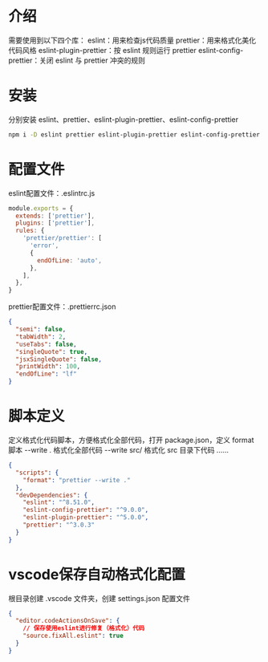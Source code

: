 # 介绍
需要使用到以下四个库：
eslint：用来检查js代码质量
prettier：用来格式化美化代码风格
eslint-plugin-prettier：按 eslint 规则运行 prettier
eslint-config-prettier：关闭 eslint 与 prettier 冲突的规则
# 安装
分别安装 eslint、prettier、eslint-plugin-prettier、eslint-config-prettier
```bash
npm i -D eslint prettier eslint-plugin-prettier eslint-config-prettier
```
# 配置文件
eslint配置文件：.eslintrc.js
```javascript
module.exports = {
  extends: ['prettier'],
  plugins: ['prettier'],
  rules: {
    'prettier/prettier': [
      'error',
      {
        endOfLine: 'auto',
      },
    ],
  },
}

```
prettier配置文件：.prettierrc.json
```json
{
  "semi": false,
  "tabWidth": 2,
  "useTabs": false,
  "singleQuote": true,
  "jsxSingleQuote": false,
  "printWidth": 100,
  "endOfLine": "lf"
}

```
# 脚本定义
定义格式化代码脚本，方便格式化全部代码，打开 package.json，定义 format 脚本
--write . 格式化全部代码
--write src/ 格式化 src 目录下代码
......
```json
{
  "scripts": {
    "format": "prettier --write ."
  },
  "devDependencies": {
    "eslint": "^8.51.0",
    "eslint-config-prettier": "^9.0.0",
    "eslint-plugin-prettier": "^5.0.0",
    "prettier": "^3.0.3"
  }
}

```
# vscode保存自动格式化配置
根目录创建 .vscode 文件夹，创建 settings.json 配置文件
```json
{
  "editor.codeActionsOnSave": {
    // 保存使用eslint进行修复（格式化）代码
    "source.fixAll.eslint": true
  }
}

```
